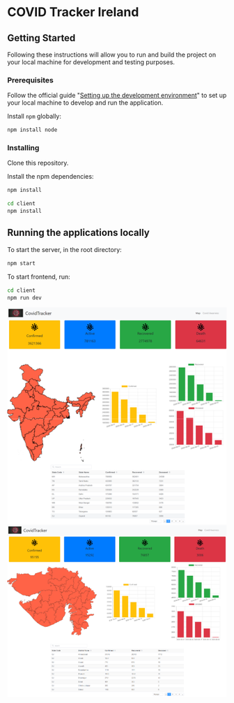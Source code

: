 # COVID Tracker Ireland

## Getting Started

Following these instructions will allow you to run and build the project on your local machine for development and testing purposes.

### Prerequisites

Follow the official guide "[Setting up the development environment](http://npm.org/)" to set up your local machine to develop and run the application.


Install `npm` globally:

```bash
npm install node
```

### Installing

Clone this repository.

Install the npm dependencies:

```bash
npm install
```

```bash
cd client
npm install
```


## Running the applications locally

To start the server, in the root directory:

```bash
npm start
```

To start frontend, run:

```bash
cd client
npm run dev
```

![Project Images](https://github.com/anishjain94/Covid-Tracker/blob/master/demo%20images/homepage.png?raw=true)
![Project Images](https://github.com/anishjain94/Covid-Tracker/blob/master/demo%20images/state.png?raw=true)
